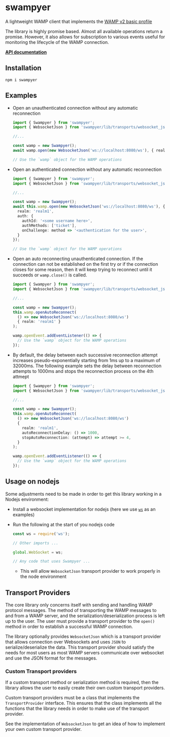 # swampyer

A lightweight WAMP client that implements the [WAMP v2 basic profile](https://wamp-proto.org/_static/gen/wamp_latest.html)

The library is highly promise based. Almost all available operations return a promise. However, it also allows for subscription to various events useful for monitoring the lifecycle of the WAMP connection.

**[API documentation](https://zabertech.github.io/js-swampyer/)**

## Installation

```
npm i swampyer
```

## Examples

- Open an unauthenticated connection without any automatic reconnection

  ```ts
  import { Swampyer } from 'swampyer';
  import { WebsocketJson } from 'swampyer/lib/transports/websocket_json';

  //...

  const wamp = new Swampyer();
  await wamp.open(new WebsocketJson('ws://localhost:8080/ws'), { realm: 'realm1' });

  // Use the `wamp` object for the WAMP operations
  ```
- Open an authenticated connection without any automatic reconnection

  ```ts
  import { Swampyer } from 'swampyer';
  import { WebsocketJson } from 'swampyer/lib/transports/websocket_json';

  //...

  const wamp = new Swampyer();
  await this.wamp.open(new WebsocketJson('ws://localhost:8080/ws'), {
    realm: 'realm1',
    auth: {
      authId: '<some username here>',
      authMethods: ['ticket'],
      onChallenge: method => '<authentication for the user>',
    }
  });

  // Use the `wamp` object for the WAMP operations
  ```
- Open an auto reconnecting unauthenticated connection. If the connection can not be established on the first try or if the connection closes for some reason, then it will keep trying to reconnect until it succeeds or `wamp.close()` is called. 

  ```ts
  import { Swampyer } from 'swampyer';
  import { WebsocketJson } from 'swampyer/lib/transports/websocket_json';

  //...

  const wamp = new Swampyer();
  this.wamp.openAutoReconnect(
    () => new WebsocketJson('ws://localhost:8080/ws')
    { realm: 'realm1' }
  );

  wamp.openEvent.addEventListener(() => {
    // Use the `wamp` object for the WAMP operations
  });
  ```

- By default, the delay between each successive reconnection attempt increases pseudo-exponentially starting from 1ms up to a maximum of 32000ms. The following example sets the delay between reconnection attempts to 1000ms and stops the reconnection process on the 4th attmept

  ```ts
  import { Swampyer } from 'swampyer';
  import { WebsocketJson } from 'swampyer/lib/transports/websocket_json';

  //...

  const wamp = new Swampyer();
  this.wamp.openAutoReconnect(
    () => new WebsocketJson('ws://localhost:8080/ws')
    {
      realm: 'realm1',
      autoReconnectionDelay: () => 1000,
      stopAutoReconnection: (attempt) => attempt >= 4,
    }
  );

  wamp.openEvent.addEventListener(() => {
    // Use the `wamp` object for the WAMP operations
  });
  ```

## Usage on nodejs

Some adjustments need to be made in order to get this library working in a Nodejs environment:
- Install a websocket implementation for nodejs (here we use [`ws`](https://www.npmjs.com/package/ws) as an examples)
- Run the following at the start of you nodejs code

  ```js
  const ws = require('ws');

  // Other imports ...

  global.WebSocket = ws;

  // Any code that uses Swampyer ...
  ```

  - This will allow `WebsocketJson` transport provider to work properly in the node environment

## Transport Providers

The core library only concerns itself with sending and handling WAMP protocol messages. The method of transporting the WAMP messages to and from a WAMP server, and the serialization/deserialization process is left up to the user. The user must provide a transport provider to the `open()` method in order to establish a successful WAMP connection.

The library optionally provides `WebsocketJson` which is a transport provider that allows connection over Websockets and uses `JSON` to serialize/deserialize the data. This transport provider should satisfy the needs for most users as most WAMP servers communicate over websocket and use the JSON format for the messages.

### Custom Transport providers

If a custom transport method or serialization method is required, then the library allows the user to easily create their own custom transport providers.

Custom transport providers must be a class that implements the `TransportProvider` interface. This ensures that the class implements all the functions that the library needs in order to make use of the transport provider.

See the implementation of `WebsocketJson` to get an idea of how to implement your own custom transport provider.

